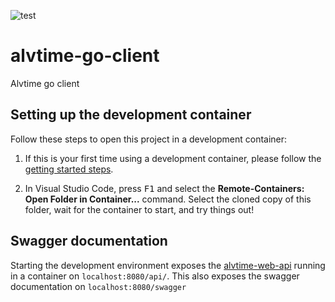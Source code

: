 ![test](https://github.com/Alv-no/alvtime-go-client/workflows/test/badge.svg?branch=master)

# alvtime-go-client

Alvtime go client

## Setting up the development container

Follow these steps to open this project in a development container:

1. If this is your first time using a development container, please follow the [getting started steps](https://aka.ms/vscode-remote/containers/getting-started).

2. In Visual Studio Code, press <kbd>F1</kbd> and select the **Remote-Containers: Open Folder in Container...** command. Select the cloned copy of this folder, wait for the container to start, and try things out!

## Swagger documentation

Starting the development environment exposes the [alvtime-web-api](https://github.com/Alv-no/alvtime-web-api) running in a container on `localhost:8080/api/`. This also exposes the swagger documentation on `localhost:8080/swagger`
